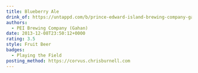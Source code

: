 ```yaml
---
title: Blueberry Ale
drink_of: https://untappd.com/b/prince-edward-island-brewing-company-gahan-blueberry-ale/414788
authors:
  - PEI Brewing Company (Gahan)
date: 2013-12-08T23:50:12+0000
rating: 3.5
style: Fruit Beer
badges:
  - Playing the Field
posting_method: https://corvus.chrisburnell.com
---
```

